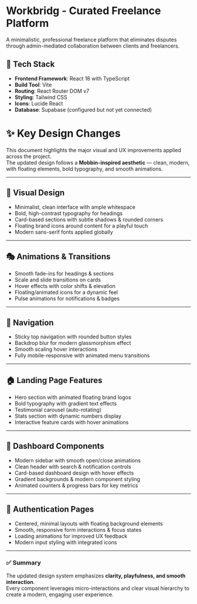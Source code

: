 # Workbridg - Curated Freelance Platform

A minimalistic, professional freelance platform that eliminates disputes through admin-mediated collaboration between clients and freelancers.

## 🚀 Tech Stack

- **Frontend Framework**: React 18 with TypeScript
- **Build Tool**: Vite
- **Routing**: React Router DOM v7
- **Styling**: Tailwind CSS
- **Icons**: Lucide React
- **Database**: Supabase (configured but not yet connected)

# ✨ Key Design Changes

This document highlights the major visual and UX improvements applied across the project.  
The updated design follows a **Mobbin-inspired aesthetic** — clean, modern, with floating elements, bold typography, and smooth animations.  

---

## 🎨 Visual Design
- Minimalist, clean interface with ample whitespace  
- Bold, high-contrast typography for headings  
- Card-based sections with subtle shadows & rounded corners  
- Floating brand icons around content for a playful touch  
- Modern sans-serif fonts applied globally  

---

## 🎭 Animations & Transitions
- Smooth fade-ins for headings & sections  
- Scale and slide transitions on cards  
- Hover effects with color shifts & elevation  
- Floating/animated icons for a dynamic feel  
- Pulse animations for notifications & badges  

---

## 🧭 Navigation
- Sticky top navigation with rounded button styles  
- Backdrop blur for modern glassmorphism effect  
- Smooth scaling hover interactions  
- Fully mobile-responsive with animated menu transitions  

---

## 🏠 Landing Page Features
- Hero section with animated floating brand logos  
- Bold typography with gradient text effects  
- Testimonial carousel (auto-rotating)  
- Stats section with dynamic numbers display  
- Interactive feature cards with hover animations  

---

## 📱 Dashboard Components
- Modern sidebar with smooth open/close animations  
- Clean header with search & notification controls  
- Card-based dashboard design with hover effects  
- Gradient backgrounds & modern component styling  
- Animated counters & progress bars for key metrics  

---

## 🔐 Authentication Pages
- Centered, minimal layouts with floating background elements  
- Smooth, responsive form interactions & focus states  
- Loading animations for improved UX feedback  
- Modern input styling with integrated icons  

---

### ✅ Summary
The updated design system emphasizes **clarity, playfulness, and smooth interaction**.  
Every component leverages micro-interactions and clear visual hierarchy to create a modern, engaging user experience.  

